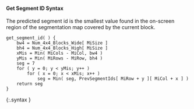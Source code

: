 #### Get Segment ID Syntax

The predicted segment id is the smallest value found in the on-screen region
of the segmentation map covered by the current block.

~~~~~
get_segment_id( ) {
    bw4 = Num_4x4_Blocks_Wide[ MiSize ]
    bh4 = Num_4x4_Blocks_High[ MiSize ]
    xMis = Min( MiCols - MiCol, bw4 )
    yMis = Min( MiRows - MiRow, bh4 )
    seg = 7
    for ( y = 0; y < yMis; y++ )
        for ( x = 0; x < xMis; x++ )
            seg = Min( seg, PrevSegmentIds[ MiRow + y ][ MiCol + x ] )
    return seg
}
~~~~~
{:.syntax }
